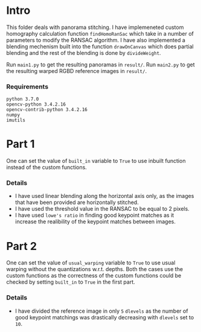 # Intro
This folder deals with panorama stitching. I have implemeneted custom homography calculation function `findHomoRanSac` which take in a number of parameters to modify the RANSAC algorithm. I have also implemented a blending mechenism built into the function `drawOnCanvas` which does partial blending and the rest of the blending is done by `divideWeight`.

Run `main1.py` to get the resulting panoramas in `result/`.
Run `main2.py` to get the resulting warped RGBD reference images in `result/`.

### Requirements
```
python 3.7.0
opencv-python 3.4.2.16
opencv-contrib-python 3.4.2.16
numpy
imutils
```

# Part 1

One can set the value of `built_in` variable to `True` to use inbuilt function instead of the custom functions.
### Details
* I have used linear blending along the horizontal axis only, as the images that have been provided are horizontally stitched.
* I have used the threshold value in the RANSAC to be equal to 2 pixels.
* I have used `lowe's ratio` in finding good keypoint matches as it increase the realibility of the keypoint matches between images.



# Part 2

One can set the value of `usual_warping` variable to `True` to use usual warping without the quantizations w.r.t. depths. Both the cases use the custom functions as the correctness of the custom functions could be checked by setting `built_in` to `True` in the first part.
### Details
* I have divided the reference image in only `5` `dlevels` as the number of good keypoint matchings was drastically decreasing with `dlevels` set to `10`.
